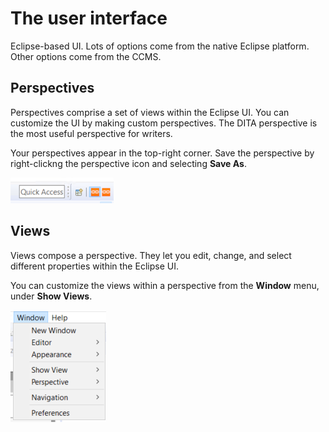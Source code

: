 # The user interface

Eclipse-based UI. Lots of options come from the native Eclipse platform. Other options come from the CCMS.

## Perspectives

Perspectives comprise a set of views within the Eclipse UI. You can customize the UI by making custom perspectives. The DITA perspective is the most useful perspective for writers.

Your perspectives appear in the top-right corner. Save the perspective by right-clickng the perspective icon and selecting __Save As__.

![perspective](./images/perspective.png)

## Views

Views compose a perspective. They let you edit, change, and select different properties within the Eclipse UI.

You can customize the views within a perspective from the __Window__ menu, under __Show Views__.

![view](./images/showView.png)